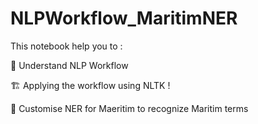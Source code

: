 # NLPWorkflow_MaritimNER

This notebook help you to : 

🧠 Understand NLP Workflow

🏗️ Applying the workflow using NLTK !

🚀 Customise  NER for Maeritim to recognize Maritim terms 
